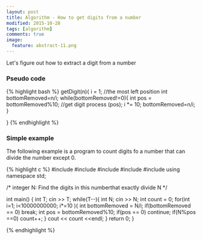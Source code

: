 ```yaml
---
layout: post
title: Algorithm - How to get digits from a number
modified: 2015-10-28
tags: [algorithm]
comments: true
image:
  feature: abstract-11.png
---
```


Let's figure out how to extract a digit from a number

### Pseudo code


{% highlight bash %}
getDigit(n){
  i = 1; //the most left position
  int bottomRemoved=n/i;
  while(bottomRemoved!=0){
     int pos = bottomRemoved%10; //get digit
     process (pos);
     i *= 10;
     bottomRemoved=n/i;
  }

}
{% endhighlight %}

### Simple example

The following example is a program to count digits fo a number that can divide the number except 0.

{% highlight c %}
#include <cmath>
#include <cstdio>
#include <vector>
#include <iostream>
#include <algorithm>
using namespace std;


/*
    integer N:
    Find the digits in this numberthat exactly divide N
*/

int main() {
    int T;
    cin >> T;
    while(T--){
        int N;
        cin >> N;
        int count = 0;
        for(int i=1; i<10000000000; i*=10 ){
            int bottomRemoved = N/i;
            if(bottomRemoved == 0)
                break;
            int pos = bottomRemoved%10;
            if(pos == 0)
                continue;
            if(N%pos ==0)
                count++;
        }
        cout << count <<endl;
    }
    return 0;
}

{% endhighlight %}
